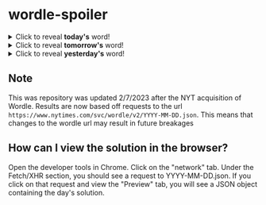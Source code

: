 # wordle-spoiler

<details>
  <summary>Click to reveal <b>today's</b> word!</summary>
  <br>
  <b> leafy </b>
</details>

<details>
  <summary>Click to reveal <b>tomorrow's</b> word!</summary>
  <br>
  <b> locus </b>
</details>

<details>
  <summary>Click to reveal <b>yesterday's</b> word!</summary>
  <br>
  <b> smash </b>
</details>

## Note
This was repository was updated 2/7/2023 after the NYT acquisition of Wordle. Results are now based off requests to the url `https://www.nytimes.com/svc/wordle/v2/YYYY-MM-DD.json`. This means that changes to the wordle url may result in future breakages

## How can I view the solution in the browser?
Open the developer tools in Chrome. Click on the "network" tab. Under the Fetch/XHR section, you should see a request to YYYY-MM-DD.json. If you click on that request and view the "Preview" tab, you will see a JSON object containing the day's solution.